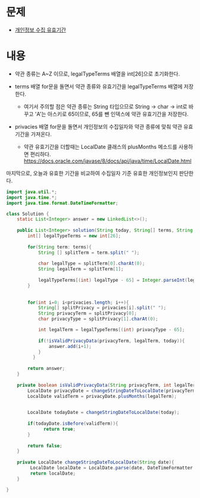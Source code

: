 # 문제
- [개인정보 수집 유효기간](https://school.programmers.co.kr/learn/courses/30/lessons/150370)

# 내용
- 약관 종류는 A~Z 이므로, legalTypeTerms 배열을 int[26]으로 초기화한다.
- terms 배열 for문을 돌면서 약관 종류와 유효기간을 legalTypeTerms 배열에 저장한다.

  - 여기서 주의할 점은 약관 종류는 String 타입으므로 String -> char -> int로 바꾸고 'A'는 아스키로 65이므로, 65를 뺀 인덱스에 약관 유효기간을 저장한다. 

- privacies 배열 for문을 돌면서 개인정보의 수집일자와 약관 종류에 맞춰 약관 유효기간을 가져온다.
   
  - 약관 유효기간을 더할때는 LocalDate 클래스의 plusMonths 메소드를 사용하면 편리하다. 
https://docs.oracle.com/javase/8/docs/api/java/time/LocalDate.html

마지막으로, 오늘과 유효한 기간을 비교하여 수집일자 기준 유효한 개인정보인지 판단한다.



```java
import java.util.*;
import java.time.*;
import java.time.format.DateTimeFormatter;

class Solution {
    static List<Integer> answer = new LinkedList<>();
    
    public List<Integer> solution(String today, String[] terms, String[] privacies) {
        int[] legalTypeTerms = new int[26];
        
        for(String term: terms){
            String [] splitTerm = term.split(" ");
                
            char legalType = splitTerm[0].charAt(0);
            String legalTerm = splitTerm[1];
            
            legalTypeTerms[(int) legalType - 65] = Integer.parseInt(legalTerm);
        }
        
        
        for(int i=0; i<privacies.length; i++){
            String[] splitPrivacy = privacies[i].split(" ");
            String privacyTerm = splitPrivacy[0];
            char privacyType = splitPrivacy[1].charAt(0);

            int legalTerm = legalTypeTerms[(int) privacyType - 65];
            
            if(!isValidPrivacyData(privacyTerm, legalTerm, today)){
                answer.add(i+1);
            }
          }  
  
        return answer;
    }
    
    private boolean isValidPrivacyData(String privacyTerm, int legalTerm, String today){
        LocalDate privacyDate = changeStringDateToLocalDate(privacyTerm);
        LocalDate validTerm = privacyDate.plusMonths(legalTerm);
        

        LocalDate todayDate = changeStringDateToLocalDate(today);
        
        if(todayDate.isBefore(validTerm)){
              return true;
        }
        
        return false;   
    }
    
    private LocalDate changeStringDateToLocalDate(String date){
         LocalDate localDate = LocalDate.parse(date, DateTimeFormatter.ofPattern("yyyy.MM.dd"));
         return localDate;
    }

}
```
